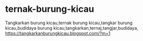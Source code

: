 # ternak-burung-kicau
Tangkarkan burung kicau,ternak burung kicau,tangkar burung kicau,budidaya burung kicau,tangkarkan,ternaj,tangjar,budidaya, https://tangkarkanburungkicau.blogspot.com/?m=1
